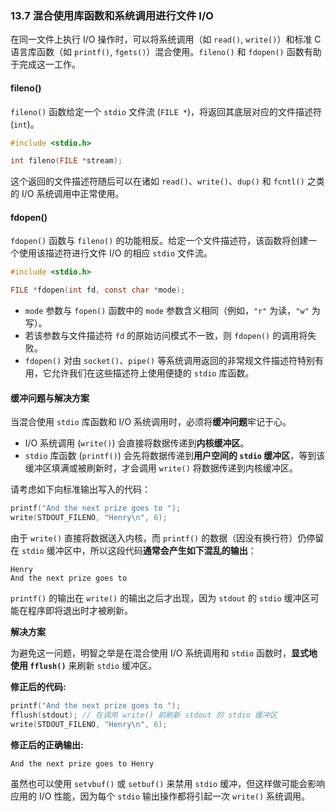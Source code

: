 ### **13.7 混合使用库函数和系统调用进行文件 I/O**

在同一文件上执行 I/O 操作时，可以将系统调用（如 `read()`, `write()`）和标准 C 语言库函数（如 `printf()`, `fgets()`）混合使用。`fileno()` 和 `fdopen()` 函数有助于完成这一工作。

#### **fileno()**

`fileno()` 函数给定一个 `stdio` 文件流 (`FILE *`)，将返回其底层对应的文件描述符 (`int`)。

```c
#include <stdio.h>

int fileno(FILE *stream);
```

这个返回的文件描述符随后可以在诸如 `read()`、`write()`、`dup()` 和 `fcntl()` 之类的 I/O 系统调用中正常使用。

#### **fdopen()**

`fdopen()` 函数与 `fileno()` 的功能相反。给定一个文件描述符，该函数将创建一个使用该描述符进行文件 I/O 的相应 `stdio` 文件流。

```c
#include <stdio.h>

FILE *fdopen(int fd, const char *mode);
```

  * `mode` 参数与 `fopen()` 函数中的 `mode` 参数含义相同（例如，`"r"` 为读，`"w"` 为写）。
  * 若该参数与文件描述符 `fd` 的原始访问模式不一致，则 `fdopen()` 的调用将失败。
  * `fdopen()` 对由 `socket()`、`pipe()` 等系统调用返回的非常规文件描述符特别有用，它允许我们在这些描述符上使用便捷的 `stdio` 库函数。

#### **缓冲问题与解决方案**

当混合使用 `stdio` 库函数和 I/O 系统调用时，必须将**缓冲问题**牢记于心。

  * I/O 系统调用 (`write()`) 会直接将数据传递到**内核缓冲区**。
  * `stdio` 库函数 (`printf()`) 会先将数据传递到**用户空间的 `stdio` 缓冲区**，等到该缓冲区填满或被刷新时，才会调用 `write()` 将数据传递到内核缓冲区。

请考虑如下向标准输出写入的代码：

```c
printf("And the next prize goes to ");
write(STDOUT_FILENO, "Henry\n", 6);
```

由于 `write()` 直接将数据送入内核，而 `printf()` 的数据（因没有换行符）仍停留在 `stdio` 缓冲区中，所以这段代码**通常会产生如下混乱的输出**：

```
Henry
And the next prize goes to 
```

`printf()` 的输出在 `write()` 的输出之后才出现，因为 `stdout` 的 `stdio` 缓冲区可能在程序即将退出时才被刷新。

**解决方案**

为避免这一问题，明智之举是在混合使用 I/O 系统调用和 `stdio` 函数时，**显式地使用 `fflush()`** 来刷新 `stdio` 缓冲区。

**修正后的代码:**

```c
printf("And the next prize goes to ");
fflush(stdout); // 在调用 write() 前刷新 stdout 的 stdio 缓冲区
write(STDOUT_FILENO, "Henry\n", 6);
```

**修正后的正确输出:**

```
And the next prize goes to Henry
```

虽然也可以使用 `setvbuf()` 或 `setbuf()` 来禁用 `stdio` 缓冲，但这样做可能会影响应用的 I/O 性能，因为每个 `stdio` 输出操作都将引起一次 `write()` 系统调用。